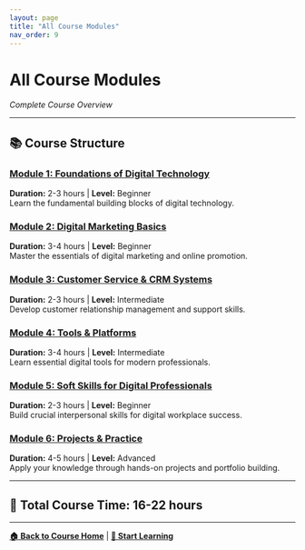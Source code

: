 ```yaml
---
layout: page
title: "All Course Modules"
nav_order: 9
---
```


# All Course Modules
*Complete Course Overview*

---

## 📚 **Course Structure**

### **[Module 1: Foundations of Digital Technology](01_foundations/)**
**Duration:** 2-3 hours | **Level:** Beginner  
Learn the fundamental building blocks of digital technology.

### **[Module 2: Digital Marketing Basics](02_digital_marketing_basics/)**
**Duration:** 3-4 hours | **Level:** Beginner  
Master the essentials of digital marketing and online promotion.

### **[Module 3: Customer Service & CRM Systems](03_customer_service_and_crm/)**
**Duration:** 2-3 hours | **Level:** Intermediate  
Develop customer relationship management and support skills.

### **[Module 4: Tools & Platforms](04_tools_and_platforms/)**
**Duration:** 3-4 hours | **Level:** Intermediate  
Learn essential digital tools for modern professionals.

### **[Module 5: Soft Skills for Digital Professionals](05_soft_skills/)**
**Duration:** 2-3 hours | **Level:** Beginner  
Build crucial interpersonal skills for digital workplace success.

### **[Module 6: Projects & Practice](06_projects_and_practice/)**
**Duration:** 4-5 hours | **Level:** Advanced  
Apply your knowledge through hands-on projects and portfolio building.

---

## 🎯 **Total Course Time:** 16-22 hours

---

**[🏠 Back to Course Home](README.md)** | **[🚀 Start Learning](01_foundations/)**